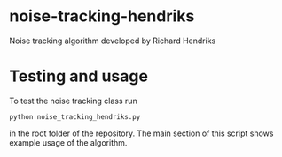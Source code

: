 # noise-tracking-hendriks
Noise tracking algorithm developed by Richard Hendriks

# Testing and usage
To test the noise tracking class run
```
python noise_tracking_hendriks.py
```
in the root folder of the repository.
The main section of this script shows example usage of the algorithm.
